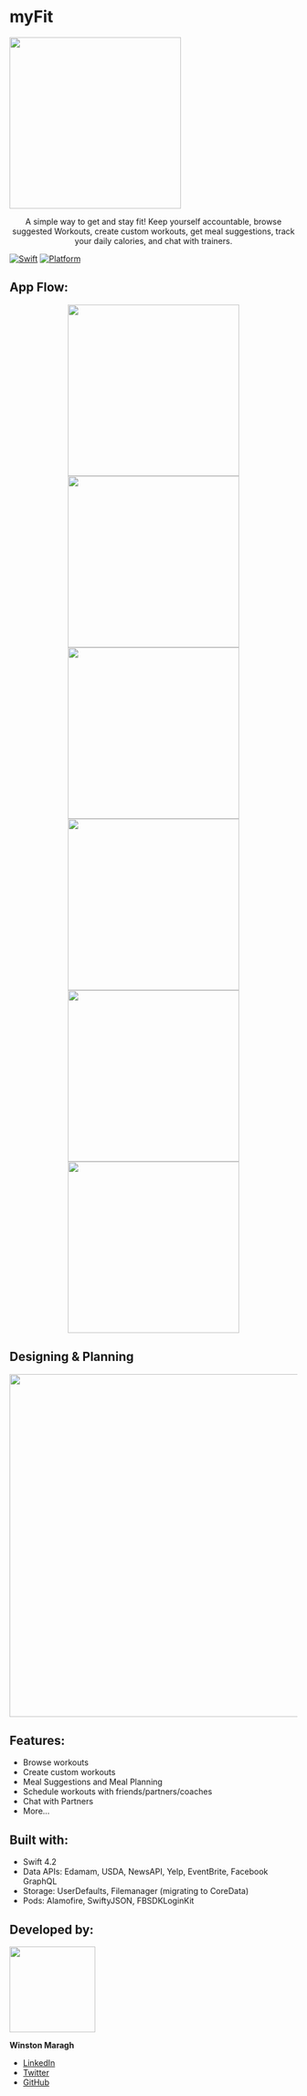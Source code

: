 # myFit
  <img src= "https://github.com/wsmaragh/myFit/blob/master/myFit/Resources/Pictures.xcassets/logo.imageset/logo.png" width="300">

<a>
    <p align="center">  A simple way to get and stay fit! Keep yourself accountable, browse suggested Workouts, create custom workouts, get meal suggestions, track your daily calories, and chat with trainers. 
    </p> 
</a>

[![Swift](https://img.shields.io/badge/Swift-4.0-orange.svg)]() [![Platform](https://img.shields.io/badge/platform-iOS-lightgrey.svg)]()

## App Flow:
<p align="center">
  <img src= "https://github.com/wsmaragh/myFit/blob/master/myFit/Resources/Gifs/login.gif" width="300">
  <img src= "https://github.com/wsmaragh/myFit/blob/master/myFit/Resources/Gifs/workout.gif" width="300">
    
  <img src= "https://github.com/wsmaragh/myFit/blob/master/myFit/Resources/Gifs/diet.gif" width="300">
  <img src= "https://github.com/wsmaragh/myFit/blob/master/myFit/Resources/Gifs/find.gif" width="300">
  
  <img src= "https://github.com/wsmaragh/myFit/blob/master/myFit/Resources/Gifs/routine.gif" width="300">
  <img src= "https://github.com/wsmaragh/myFit/blob/master/myFit/Resources/Gifs/exercises.gif" width="300">
</p>

## Designing & Planning
<p align="center">
  <img src="https://i.imgur.com/dCnKByw.jpg" width="600">
</p>


## Features:
* Browse workouts
* Create custom workouts
* Meal Suggestions and Meal Planning
* Schedule workouts with friends/partners/coaches
* Chat with Partners
* More...

## Built with:
* Swift 4.2
* Data APIs: Edamam, USDA, NewsAPI, Yelp, EventBrite, Facebook GraphQL
* Storage: UserDefaults, Filemanager (migrating to CoreData)
* Pods: Alamofire, SwiftyJSON, FBSDKLoginKit

## Developed by:
<img src = "https://i.imgur.com/N3G0BEJ.gif" width=150>

**Winston Maragh**

* [LinkedIn](https://www.linkedin.com/in/wsmaragh/)
* [Twitter](https://twitter.com/winstonmaragh)
* [GitHub](https://github.com/wsmaragh)
